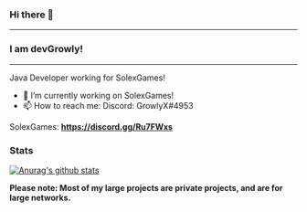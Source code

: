 ### Hi there 👋
---
### I am **devGrowly!**  
---

Java Developer working for SolexGames!

- 🔭 I’m currently working on SolexGames!
- 📫 How to reach me: Discord: GrowlyX#4953

SolexGames: **https://discord.gg/Ru7FWxs**

### Stats

[![Anurag's github stats](https://github-readme-stats.vercel.app/api?username=GrowlyX)](https://github.com/anuraghazra/github-readme-stats)


**Please note: Most of my large projects are private projects, and are for large networks.**
